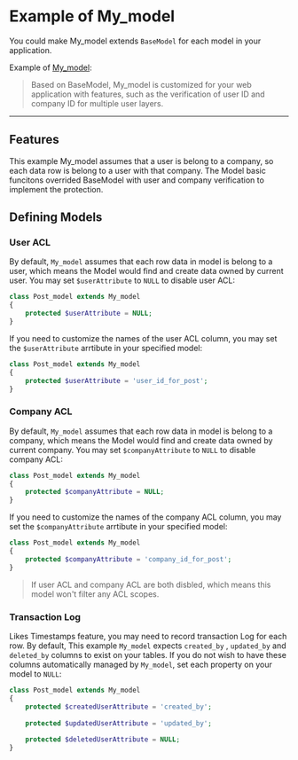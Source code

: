 Example of My_model
===================

You could make My_model extends `BaseModel` for each model in your application.

Example of [My_model](https://github.com/yidas/codeigniter-model/blob/master/example/My_model.php):

>Based on BaseModel, My_model is customized for your web application with features, such as the verification of user ID and company ID for multiple user layers.

---

Features
--------

This example My_model assumes that a user is belong to a company, so each data row is belong to a user with that company. The Model basic funcitons overrided BaseModel with user and company verification to implement the protection. 


Defining Models
---------------

### User ACL 

By default, `My_model` assumes that each row data in model is belong to a user, which means the Model would find and create data owned by current user. You may set `$userAttribute` to `NULL` to disable user ACL:

```php
class Post_model extends My_model
{
    protected $userAttribute = NULL;
}
```

If you need to customize the names of the user ACL column, you may set the `$userAttribute` arrtibute in your specified model:

```php
class Post_model extends My_model
{
    protected $userAttribute = 'user_id_for_post';
}
```

### Company ACL 

By default, `My_model` assumes that each row data in model is belong to a company, which means the Model would find and create data owned by current company. You may set `$companyAttribute` to `NULL` to disable company ACL:

```php
class Post_model extends My_model
{
    protected $companyAttribute = NULL;
}
```

If you need to customize the names of the company ACL column, you may set the `$companyAttribute` arrtibute in your specified model:

```php
class Post_model extends My_model
{
    protected $companyAttribute = 'company_id_for_post';
}
```

> If user ACL and company ACL are both disbled, which means this model won't filter any ACL scopes.

### Transaction Log

Likes Timestamps feature, you may need to record transaction Log for each row. By default, This example `My_model` expects `created_by` , `updated_by` and `deleted_by` columns to exist on your tables. If you do not wish to have these columns automatically managed by `My_model`, set each property on your model to `NULL`:

```php
class Post_model extends My_model
{
    protected $createdUserAttribute = 'created_by';
    
    protected $updatedUserAttribute = 'updated_by';
    
    protected $deletedUserAttribute = NULL;
}
```



